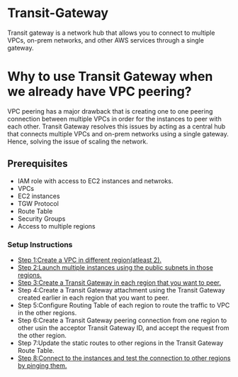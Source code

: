 # Transit-Gateway
Transit gateway is a network hub that allows you to connect to multiple VPCs, on-prem networks, and other AWS services through a single gateway.

# Why to use Transit Gateway when we already have VPC peering?
VPC peering has a major drawback that is creating one to one peering connection between multiple VPCs in order for the instances to peer with each other. Transit Gateway resolves this issues by acting as a central hub that connects multiple VPCs and on-prem networks using a single gateway. Hence, solving the issue of scaling the network.


## Prerequisites
- IAM role with access to EC2 instances and netwroks.
- VPCs
- EC2 instances
- TGW Protocol
- Route Table
- Security Groups
- Access to multiple regions

### Setup Instructions
- [Step 1:Create a VPC in different region(atleast 2).](VPC.md)
- [Step 2:Launch multiple instances using the public subnets in those regions.](EC2.md)
- [Step 3:Create a Transit Gateway in each region that you want to peer.](transit-gateway.md)
- Step 4:Create a Transit Gateway attachment using the Transit Gateway created earlier in each region that you want to peer.
- Step 5:Configure Routing Table of each region to route the traffic to VPC in the other regions.
- Step 6:Create a Transit Gateway peering connection from one region to other usin the acceptor Transit Gateway ID, and accept the request from the other region.
- Step 7:Update the static routes to other regions in the Transit Gateway Route Table.
- [Step 8:Connect to the instances and test the connection to other regions by pinging them.](Test-connection.md)
